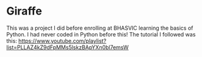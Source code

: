 # Giraffe
This was a project I did before enrolling at BHASVIC learning the basics of Python. I had never coded in Python before this!
The tutorial I followed was this: https://www.youtube.com/playlist?list=PLLAZ4kZ9dFpMMs5lskzBApYXn0bl7emsW 
